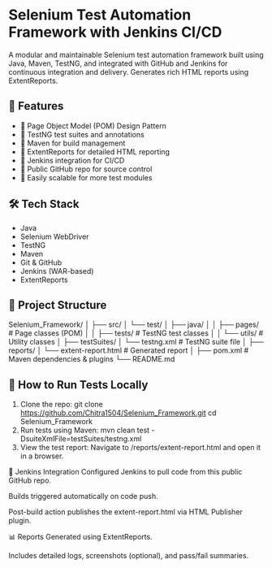 # Selenium Test Automation Framework with Jenkins CI/CD

A modular and maintainable Selenium test automation framework built using Java, Maven, TestNG, and integrated with GitHub and Jenkins for continuous integration and delivery. Generates rich HTML reports using ExtentReports.

## 🚀 Features

- 🔹 Page Object Model (POM) Design Pattern
- 🔹 TestNG test suites and annotations
- 🔹 Maven for build management
- 🔹 ExtentReports for detailed HTML reporting
- 🔹 Jenkins integration for CI/CD
- 🔹 Public GitHub repo for source control
- 🔹 Easily scalable for more test modules

## 🛠️ Tech Stack

- Java
- Selenium WebDriver
- TestNG
- Maven
- Git & GitHub
- Jenkins (WAR-based)
- ExtentReports

## 📁 Project Structure
Selenium_Framework/
│
├── src/
│ └── test/
│ ├── java/
│ │ ├── pages/ # Page classes (POM)
│ │ ├── tests/ # TestNG test classes
│ │ └── utils/ # Utility classes
│
├── testSuites/
│ └── testng.xml # TestNG suite file
│
├── reports/
│ └── extent-report.html # Generated report
│
├── pom.xml # Maven dependencies & plugins
└── README.md

## 🧪 How to Run Tests Locally

1. Clone the repo:
   git clone https://github.com/Chitra1504/Selenium_Framework.git
   cd Selenium_Framework
2. Run tests using Maven:
  mvn clean test -DsuiteXmlFile=testSuites/testng.xml
3. View the test report:
  Navigate to /reports/extent-report.html and open it in a browser.

🔄 Jenkins Integration
Configured Jenkins to pull code from this public GitHub repo.

Builds triggered automatically on code push.

Post-build action publishes the extent-report.html via HTML Publisher plugin.

📊 Reports
Generated using ExtentReports.

Includes detailed logs, screenshots (optional), and pass/fail summaries.

